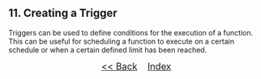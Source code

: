 
## 11. Creating a Trigger

Triggers can be used to define conditions for the execution of a function. This can be useful for scheduling a function to execute on a certain schedule or when a certain defined limit has been reached.


<p  align="center">
	<font size="4">
 		<a href="STEP10.md"><< Back</a>&nbsp;&nbsp;&nbsp;&nbsp;<a href="README.md">Index</a>
 </font>
</p>